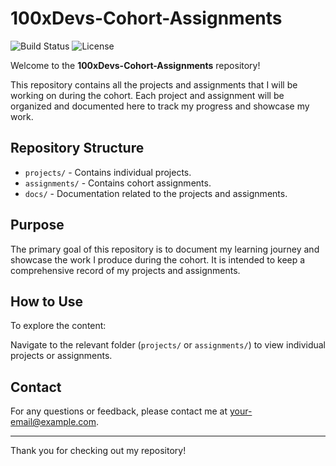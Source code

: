 # 100xDevs-Cohort-Assignments

![Build Status](https://img.shields.io/badge/build-passing-brightgreen)
![License](https://img.shields.io/badge/license-MIT-blue)

Welcome to the **100xDevs-Cohort-Assignments** repository!


This repository contains all the projects and assignments that I will be working on during the cohort. Each project and assignment will be organized and documented here to track my progress and showcase my work.

## Repository Structure

- `projects/` - Contains individual projects.
- `assignments/` - Contains cohort assignments.
- `docs/` - Documentation related to the projects and assignments.

## Purpose

The primary goal of this repository is to document my learning journey and showcase the work I produce during the cohort. It is intended to keep a comprehensive record of my projects and assignments.

## How to Use

To explore the content:

Navigate to the relevant folder (`projects/` or `assignments/`) to view individual projects or assignments.

## Contact

For any questions or feedback, please contact me at [your-email@example.com](mailto:your-email@example.com).

---

Thank you for checking out my repository!
